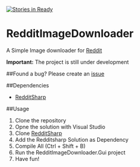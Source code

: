 [![Stories in Ready](https://badge.waffle.io/aniel/redditimagedownloader.png?label=ready&title=Ready)](https://waffle.io/aniel/redditimagedownloader)
# RedditImageDownloader
A Simple Image downloader for [Reddit](https://reddit.com)

**Important:** The project is still under development

##Found a bug?
Please create an [issue](https://github.com/Aniel/RedditImageDownloader/issues)

##Dependencies
- [RedditSharp](https://github.com/Aniel/RedditSharp)

##Usage
1. Clone the repository
2. Opne the solution with Visual Studio
3. Clone [RedditSharp](https://github.com/Aniel/RedditSharp)
4. Add the Redditsharp Solution as Dependency
5. Compile All (Ctrl + Shift + B)
6. Run the RedditImageDownloader.Gui project
7. Have fun!

